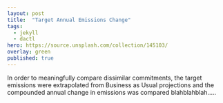 ```yaml
---
layout: post
title:  "Target Annual Emissions Change"
tags:
  - jekyll
  - dactl
hero: https://source.unsplash.com/collection/145103/
overlay: green
published: true
---
```

In order to meaningfully compare dissimilar commitments, the target emissions were extrapolated from Business as Usual projections and the compounded annual change in emissions was compared blahblahblah.....
